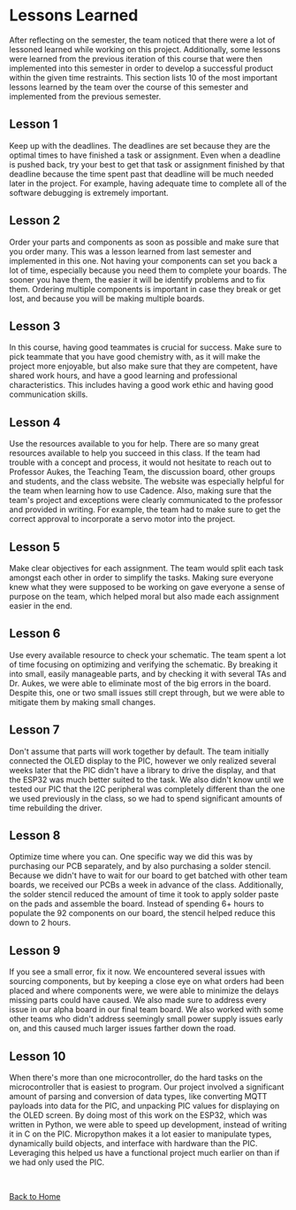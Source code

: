 # Lessons Learned
After reflecting on the semester, the team noticed that there were a lot of lessoned learned while working on this project. Additionally, some lessons were learned from the previous iteration of this course that were then implemented into this semester in order to develop a successful product within the given time restraints. This section lists 10 of the most important lessons learned by the team over the course of this semester and implemented from the previous semester. 

## Lesson 1
Keep up with the deadlines. The deadlines are set because they are the optimal times to have finished a task or assignment. Even when a deadline is pushed back, try your best to get that task or assignment finished by that deadline because the time spent past that deadline will be much needed later in the project. For example, having adequate time to complete all of the software debugging is extremely important. 

## Lesson 2
Order your parts and components as soon as possible and make sure that you order many. This was a lesson learned from last semester and implemented in this one. Not having your components can set you back a lot of time, especially because you need them to complete your boards. The sooner you have them, the easier it will be identify problems and to fix them. Ordering multiple components is important in case they break or get lost, and because you will be making multiple boards.    

## Lesson 3
In this course, having good teammates is crucial for success. Make sure to pick teammate that you have good chemistry with, as it will make the project more enjoyable, but also make sure that they are competent, have shared work hours, and have a good learning and professional characteristics. This includes having a good work ethic and having good communication skills.

## Lesson 4
Use the resources available to you for help. There are so many great resources available to help you succeed in this class. If the team had trouble with a concept and process, it would not hesitate to reach out to Professor Aukes, the Teaching Team, the discussion board, other groups and students, and the class website. The website was especially helpful for the team when learning how to use Cadence. Also, making sure that the team's project and exceptions  were clearly communicated to the professor and provided in writing. For example, the team had to make sure to get the correct approval to incorporate a servo motor into the project.

## Lesson 5
Make clear objectives for each assignment. The team would split each task amongst each other in order to simplify the tasks. Making sure everyone knew what they were supposed to be working on gave everyone a sense of purpose on the team, which helped moral but also made each assignment easier in the end.

## Lesson 6
Use every available resource to check your schematic. The team spent a lot of time focusing on optimizing and verifying the schematic. By breaking it into small, easily manageable parts, and by checking it with several TAs and Dr. Aukes, we were able to eliminate most of the big errors in the board. Despite this, one or two small issues still crept through, but we were able to mitigate them by making small changes. 

## Lesson 7
Don't assume that parts will work together by default. The team initially connected the OLED display to the PIC, however we only realized several weeks later that the PIC didn't have a library to drive the display, and that the ESP32 was much better suited to the task. We also didn't know until we tested our PIC that the I2C peripheral was completely different than the one we used previously in the class, so we had to spend significant amounts of time rebuilding the driver. 

## Lesson 8
Optimize time where you can. One specific way we did this was by purchasing our PCB separately, and by also purchasing a solder stencil. Because we didn't have to wait for our board to get batched with other team boards, we received our PCBs a week in advance of the class. Additionally, the solder stencil reduced the amount of time it took to apply solder paste on the pads and assemble the board. Instead of spending 6+ hours to populate the 92 components on our board, the stencil helped reduce this down to 2 hours. 

## Lesson 9
If you see a small error, fix it now. We encountered several issues with sourcing components, but by keeping a close eye on what orders had been placed and where components were, we were able to minimize the delays missing parts could have caused. We also made sure to address every issue in our alpha board in our final team board. We also worked with some other teams who didn't address seemingly small power supply issues early on, and this caused much larger issues farther down the road.  

## Lesson 10
When there's more than one microcontroller, do the hard tasks on the microcontroller that is easiest to program. Our project involved a significant amount of parsing and conversion of data types, like converting MQTT payloads into data for the PIC, and unpacking PIC values for displaying on the OLED screen. By doing most of this work on the ESP32, which was written in Python, we were able to speed up development, instead of writing it in C on the PIC. Micropython makes it a lot easier to manipulate types, dynamically build objects, and interface with hardware than the PIC. Leveraging this helped us have a functional project much earlier on than if we had only used the PIC. 

<br> 

[Back to Home](index)